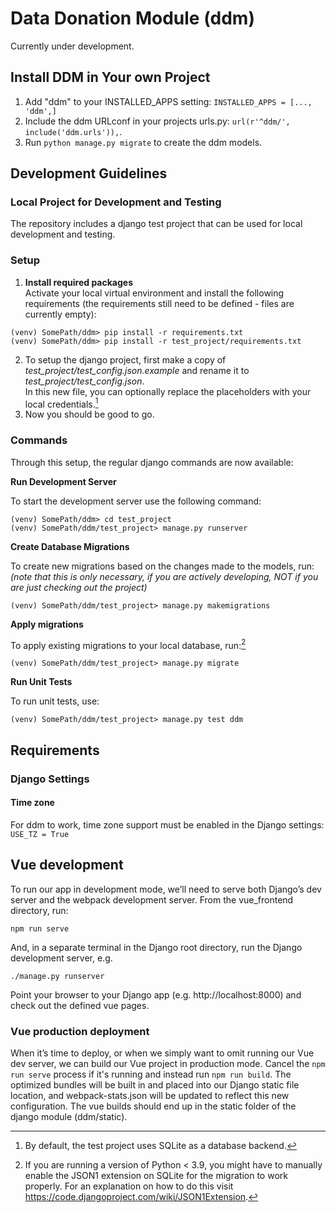 # Data Donation Module (ddm)
Currently under development.

## Install DDM in Your own Project

1. Add "ddm" to your INSTALLED_APPS setting: `INSTALLED_APPS = [..., 'ddm',]`
2. Include the ddm URLconf in your projects urls.py: `url(r'^ddm/', include('ddm.urls')),`.
3. Run `python manage.py migrate` to create the ddm models.


## Development Guidelines
### Local Project for Development and Testing
The repository includes a django test project that can be used for local development and testing.

### Setup

1. **Install required packages** \
Activate your local virtual environment and install the following requirements
(the requirements still need to be defined - files are currently empty):
```
(venv) SomePath/ddm> pip install -r requirements.txt
(venv) SomePath/ddm> pip install -r test_project/requirements.txt
```
2. To setup the django project, first make a copy of *test_project/test_config.json.example* and rename it to *test_project/test_config.json*. \
In this new file, you can optionally replace the placeholders with your local credentials.[^1]
3. Now you should be good to go.


### Commands
Through this setup, the regular django commands are now available:

**Run Development Server**

To start the development server use the following command:
```
(venv) SomePath/ddm> cd test_project
(venv) SomePath/ddm/test_project> manage.py runserver
```
**Create Database Migrations**

To create new migrations based on the changes made to the models, run: *(note that this is only necessary, if you are actively developing, NOT if you are just checking out the project)*
```
(venv) SomePath/ddm/test_project> manage.py makemigrations
```

**Apply migrations**

To apply existing migrations to your local database, run:[^2]
```
(venv) SomePath/ddm/test_project> manage.py migrate
```
**Run Unit Tests**

To run unit tests, use:
```
(venv) SomePath/ddm/test_project> manage.py test ddm
```


## Requirements

### Django Settings

#### Time zone
For ddm to work, time zone support must be enabled in the Django settings: 
`USE_TZ = True`

[^1]: By default, the test project uses SQLite as a database backend. 

[^2]: If you are running a version of Python < 3.9, you might have to manually 
enable the JSON1 extension on SQLite for the migration to work properly. For an 
explanation on how to do this visit https://code.djangoproject.com/wiki/JSON1Extension.

## Vue development
To run our app in development mode, we’ll need to serve both Django’s dev server and the webpack development server. From the vue_frontend directory, run:
```
npm run serve
```
And, in a separate terminal in the Django root directory, run the Django development server, e.g.
```
./manage.py runserver
```
Point your browser to your Django app (e.g. http://localhost:8000) and check out the defined vue pages.

### Vue production deployment
When it’s time to deploy, or when we simply want to omit running our Vue dev server, we can build our Vue project in production mode. Cancel the `npm run serve` process if it's running and instead run `npm run build`. 
The optimized bundles will be built in and placed into our Django static file location, and webpack-stats.json will be updated to reflect this new configuration. The vue builds should end up in the static folder of the django module (ddm/static).